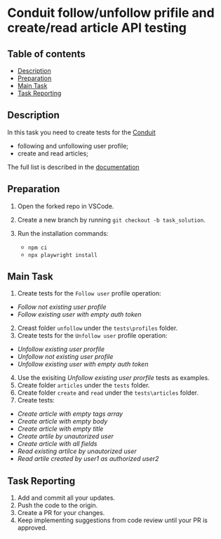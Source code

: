 # Conduit follow/unfollow prifile and create/read article API testing

## Table of contents

- [Description](#description)
- [Preparation](#preparation)
- [Main Task](#main-task)
- [Task Reporting](#task-reporting)

## Description

In this task you need to create tests for the [Conduit](https://conduit.mate.academy/)
- following and unfollowing user profile;
- create and read articles;

The full list is described in the [documentation](https://documenter.getpostman.com/view/48909389/2sB3QFQXfE)

## Preparation

1. Open the forked repo in VSCode.
2. Create a new branch by running `git checkout -b task_solution`.
3. Run the installation commands:

    - `npm ci`
    - `npx playwright install`


## Main Task

1. Сreate tests for the `Follow user` profile operation: 
- *Follow not existing user profile*
- *Follow existing user with empty auth token*
2. Creast folder `unfollow` under the `tests\profiles` folder.
3. Сreate tests for the `Unfollow user` profile operation: 
- *Unfollow existing user prorfile*
- *Unfollow not existing user profile*
- *Unfollow existing user with empty auth token*
4. Use the exisiting *Unfollow existing user prorfile* tests as examples.
4. Create folder `articles` under the `tests` folder.
5. Create folder `create` and `read` under the `tests\articles` folder.
6. Create tests:
- *Create article with empty tags array*  
- *Create article with empty body*  
- *Create article with empty title*  
- *Create artile by unautorized user*
- *Create article with all fields*
- *Read existing artilce by unautorized user*
- *Read artile created by user1 as authorized user2*

## Task Reporting

1. Add and commit all your updates.
2. Push the code to the origin.
3. Create a PR for your changes.
4. Keep implementing suggestions from code review until your PR is approved.

